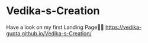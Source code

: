 # Vedika-s-Creation

Have a look on my first Landing Page💁‍♀️ https://vedika-gupta.github.io/Vedika-s-Creation/
